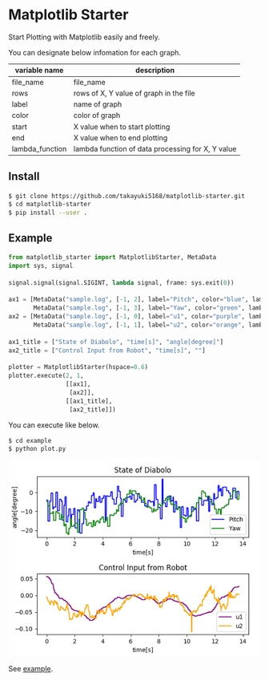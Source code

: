 Matplotlib Starter
=================

Start Plotting with Matplotlib easily and freely.

You can designate below infomation for each graph.

| variable name | description |
----|----
| file_name | file_name |
| rows | rows of X, Y value of graph in the file |
| label | name of graph |
| color | color of graph |
| start | X value when to start plotting |
| end | X value when to end plotting |
| lambda_function | lambda function of data processing for X, Y value |

## Install
```bash
$ git clone https://github.com/takayuki5168/matplotlib-starter.git
$ cd matplotlib-starter
$ pip install --user .
```

## Example
```python
from matplotlib_starter import MatplotlibStarter, MetaData
import sys, signal

signal.signal(signal.SIGINT, lambda signal, frame: sys.exit(0))

ax1 = [MetaData("sample.log", [-1, 2], label="Pitch", color="blue", lambda_function=[lambda x:x/100., lambda x:x]),
       MetaData("sample.log", [-1, 3], label="Yaw", color="green", lambda_function=[lambda x:x/100., lambda x:x])]
ax2 = [MetaData("sample.log", [-1, 0], label="u1", color="purple", lambda_function=[lambda x:x/100., lambda x:x-0.7]),
       MetaData("sample.log", [-1, 1], label="u2", color="orange", lambda_function=[lambda x:x/100., lambda x:x*20])]

ax1_title = ["State of Diabolo", "time[s]", "angle[degree]"]
ax2_title = ["Control Input from Robot", "time[s]", ""]

plotter = MatplotlibStarter(hspace=0.6)
plotter.execute(2, 1,
                [[ax1],
                 [ax2]],
                [[ax1_title],
                 [ax2_title]])
```

You can execute like below.

```bash
$ cd example
$ python plot.py
```

![Graph](https://github.com/takayuki5168/MatplotlibStarter/blob/master/example/image/sample.png)

See [example](https://github.com/takayuki5168/MatplotlibStarter/tree/master/example).